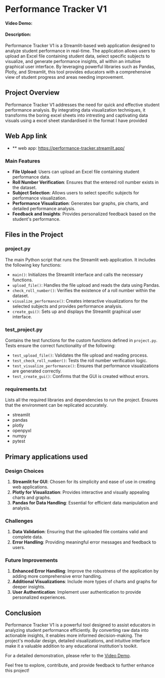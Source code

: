 # Performance Tracker V1
#### Video Demo: <URL HERE>
#### Description:
Performance Tracker V1 is a Streamlit-based web application designed to analyze student performance in real-time. The application allows users to upload an Excel file containing student data, select specific subjects to visualize, and generate performance insights, all within an intuitive graphical user interface. By leveraging powerful libraries such as Pandas, Plotly, and Streamlit, this tool provides educators with a comprehensive view of student progress and areas needing improvement.


## Project Overview
Performance Tracker V1 addresses the need for quick and effective student performance analysis. By integrating data visualization techniques, it transforms the boring excel sheets into intresting and captivating data visuals using a excel sheet standardised in the format I have provided

## Web App link 
- ** web app: <https://performance-tracker.streamlit.app/>

### Main Features
- **File Upload**: Users can upload an Excel file containing student performance data.
- **Roll Number Verification**: Ensures that the entered roll number exists in the dataset.
- **Subject Selection**: Allows users to select specific subjects for performance visualization.
- **Performance Visualization**: Generates bar graphs, pie charts, and detailed performance analysis.
- **Feedback and Insights**: Provides personalized feedback based on the student's performance.

## Files in the Project

### project.py
The main Python script that runs the Streamlit web application. It includes the following key functions:
- `main()`: Initializes the Streamlit interface and calls the necessary functions.
- `upload_file()`: Handles the file upload and reads the data using Pandas.
- `check_roll_number()`: Verifies the existence of a roll number within the dataset.
- `visualize_performance()`: Creates interactive visualizations for the selected subjects and provides performance analysis.
- `create_gui()`: Sets up and displays the Streamlit graphical user interface.

### test_project.py
Contains the test functions for the custom functions defined in `project.py`. Tests ensure the correct functionality of the following:
- `test_upload_file()`: Validates the file upload and reading process.
- `test_check_roll_number()`: Tests the roll number verification logic.
- `test_visualize_performance()`: Ensures that performance visualizations are generated correctly.
- `test_create_gui()`: Confirms that the GUI is created without errors.

### requirements.txt
Lists all the required libraries and dependencies to run the project. Ensures that the environment can be replicated accurately.
- streamlit
- pandas
- plotly
- openpyxl
- numpy
- pytest

## Primary applications used
### Design Choices
1. **Streamlit for GUI**: Chosen for its simplicity and ease of use in creating web applications.
2. **Plotly for Visualization**: Provides interactive and visually appealing charts and graphs.
3. **Pandas for Data Handling**: Essential for efficient data manipulation and analysis.

### Challenges
1. **Data Validation**: Ensuring that the uploaded file contains valid and complete data.
2. **Error Handling**: Providing meaningful error messages and feedback to users.

### Future Improvements
1. **Enhanced Error Handling**: Improve the robustness of the application by adding more comprehensive error handling.
2. **Additional Visualizations**: Include more types of charts and graphs for deeper insights.
3. **User Authentication**: Implement user authentication to provide personalized experiences.

## Conclusion
Performance Tracker V1 is a powerful tool designed to assist educators in analyzing student performance efficiently. By converting raw data into actionable insights, it enables more informed decision-making. The project's modular design, detailed visualizations, and intuitive interface make it a valuable addition to any educational institution's toolkit.

For a detailed demonstration, please refer to the [Video Demo](<URL HERE>).

Feel free to explore, contribute, and provide feedback to further enhance this project!
